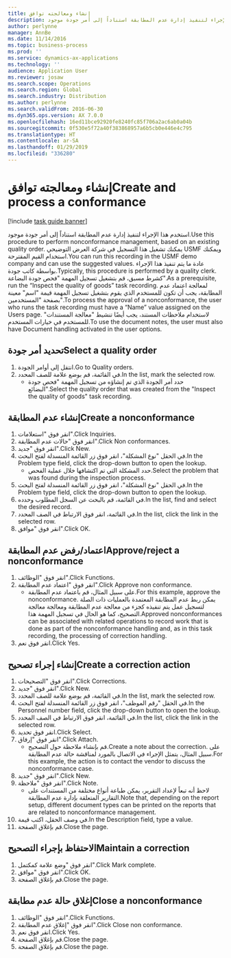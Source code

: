 ```yaml
---
title: إنشاء ومعالجته توافق
description: استخدم هذا الإجراء لتنفيذ إدارة عدم المطابقة استناداً إلى أمر جودة موجود.
author: perlynne
manager: AnnBe
ms.date: 11/14/2016
ms.topic: business-process
ms.prod: ''
ms.service: dynamics-ax-applications
ms.technology: ''
audience: Application User
ms.reviewer: josaw
ms.search.scope: Operations
ms.search.region: Global
ms.search.industry: Distribution
ms.author: perlynne
ms.search.validFrom: 2016-06-30
ms.dyn365.ops.version: AX 7.0.0
ms.openlocfilehash: 16ed11bce92920fe8240fc85f706a2ac6ab0a04b
ms.sourcegitcommit: 0f530e5f72a40f383868957a6b5cb0e446e4c795
ms.translationtype: HT
ms.contentlocale: ar-SA
ms.lasthandoff: 01/29/2019
ms.locfileid: "336280"
---
```

# <a name="create-and-process-a-conformance"></a><span data-ttu-id="b862f-103">إنشاء ومعالجته توافق</span><span class="sxs-lookup"><span data-stu-id="b862f-103">Create and process a conformance</span></span>

[!include [task guide banner](../../includes/task-guide-banner.md)]

<span data-ttu-id="b862f-104">استخدم هذا الإجراء لتنفيذ إدارة عدم المطابقة استناداً إلى أمر جودة موجود.</span><span class="sxs-lookup"><span data-stu-id="b862f-104">Use this procedure to perform nonconformance management, based on an existing quality order.</span></span> <span data-ttu-id="b862f-105">يمكنك تشغيل هذا التسجيل في شركة العرض التوضيحي USMF ويمكنك استخدام القيم المقترحة.</span><span class="sxs-lookup"><span data-stu-id="b862f-105">You can run this recording in the USMF demo company and can use the suggested values.</span></span> <span data-ttu-id="b862f-106">عادة ما يتم تنفيذ هذا الإجراء بواسطة كاتب جودة.</span><span class="sxs-lookup"><span data-stu-id="b862f-106">Typically, this procedure is performed by a quality clerk.</span></span>  <span data-ttu-id="b862f-107">كشرط مسبق، قم بتشغيل تسجيل المهمة "فحص جودة البضاعة".</span><span class="sxs-lookup"><span data-stu-id="b862f-107">As a prerequisite, run the “Inspect the quality of goods” task recording.</span></span> <span data-ttu-id="b862f-108">لمعالجة اعتماد عدم المطابقة، يجب أن تكون للمستخدم الذي يقوم بتشغيل تسجيل المهمة قيمة "اسم" معينة بصفحة "المستخدمين".</span><span class="sxs-lookup"><span data-stu-id="b862f-108">To process the approval of a nonconformance, the user who runs the task recording must have a “Name” value assigned on the Users page.</span></span> <span data-ttu-id="b862f-109">لاستخدام ملاحظات المستند، يجب أيضًا تنشيط "معالجة المستندات" للمستخدم في خيارات المستخدم.</span><span class="sxs-lookup"><span data-stu-id="b862f-109">To use the document notes, the user must also have Document handling activated in the user options.</span></span>


## <a name="select-a-quality-order"></a><span data-ttu-id="b862f-110">تحديد أمر جودة</span><span class="sxs-lookup"><span data-stu-id="b862f-110">Select a quality order</span></span>
1. <span data-ttu-id="b862f-111">انتقل إلى أوامر الجودة.</span><span class="sxs-lookup"><span data-stu-id="b862f-111">Go to Quality orders.</span></span>
2. <span data-ttu-id="b862f-112">في القائمة، قم بوضع علامة للصف المحدد.</span><span class="sxs-lookup"><span data-stu-id="b862f-112">In the list, mark the selected row.</span></span>
    * <span data-ttu-id="b862f-113">حدد أمر الجودة الذي تم إنشاؤه من تسجيل المهمة "فحص جودة البضائع".</span><span class="sxs-lookup"><span data-stu-id="b862f-113">Select the quality order that was created from the "Inspect the quality of goods" task recording.</span></span>  

## <a name="create-a-nonconformance"></a><span data-ttu-id="b862f-114">إنشاء عدم المطابقة</span><span class="sxs-lookup"><span data-stu-id="b862f-114">Create a nonconformance</span></span>
1. <span data-ttu-id="b862f-115">انقر فوق "استعلامات".</span><span class="sxs-lookup"><span data-stu-id="b862f-115">Click Inquiries.</span></span>
2. <span data-ttu-id="b862f-116">انقر فوق "حالات عدم المطابقة".</span><span class="sxs-lookup"><span data-stu-id="b862f-116">Click Non conformances.</span></span>
3. <span data-ttu-id="b862f-117">انقر فوق "جديد".</span><span class="sxs-lookup"><span data-stu-id="b862f-117">Click New.</span></span>
4. <span data-ttu-id="b862f-118">في الحقل "نوع المشكلة"، انقر فوق زر القائمة المنسدلة لفتح البحث.</span><span class="sxs-lookup"><span data-stu-id="b862f-118">In the Problem type field, click the drop-down button to open the lookup.</span></span>
    * <span data-ttu-id="b862f-119">حدد المشكلة التي تم اكتشافها خلال عملية الفحص.</span><span class="sxs-lookup"><span data-stu-id="b862f-119">Select the problem that was found during the inspection process.</span></span>  
5. <span data-ttu-id="b862f-120">في الحقل "نوع المشكلة"، انقر فوق زر القائمة المنسدلة لفتح البحث.</span><span class="sxs-lookup"><span data-stu-id="b862f-120">In the Problem type field, click the drop-down button to open the lookup.</span></span>
6. <span data-ttu-id="b862f-121">في القائمة، قم بالبحث عن السجل المطلوب وحدده.</span><span class="sxs-lookup"><span data-stu-id="b862f-121">In the list, find and select the desired record.</span></span>
7. <span data-ttu-id="b862f-122">في القائمة، انقر فوق الارتباط في الصف المحدد.</span><span class="sxs-lookup"><span data-stu-id="b862f-122">In the list, click the link in the selected row.</span></span>
8. <span data-ttu-id="b862f-123">انقر فوق "موافق".</span><span class="sxs-lookup"><span data-stu-id="b862f-123">Click OK.</span></span>

## <a name="approvereject-a-nonconformance"></a><span data-ttu-id="b862f-124">اعتماد/رفض عدم المطابقة</span><span class="sxs-lookup"><span data-stu-id="b862f-124">Approve/reject a nonconformance</span></span>
1. <span data-ttu-id="b862f-125">انقر فوق "الوظائف".</span><span class="sxs-lookup"><span data-stu-id="b862f-125">Click Functions.</span></span>
2. <span data-ttu-id="b862f-126">انقر فوق "اعتماد عدم المطابقة".</span><span class="sxs-lookup"><span data-stu-id="b862f-126">Click Approve non conformance.</span></span>
    * <span data-ttu-id="b862f-127">على سبيل المثال، قم باعتماد عدم المطابقة.</span><span class="sxs-lookup"><span data-stu-id="b862f-127">For this example, approve the nonconformance.</span></span> <span data-ttu-id="b862f-128">يمكن ربط عدم المطابقة المعتمدة بالعمليات ذات الصلة لتسجيل عمل يتم تنفيذه كجزء من معالجة عدم المطابقة ومعالجة معالجة التصحيح، كما هو الحال في تسجيل المهمة هذا.</span><span class="sxs-lookup"><span data-stu-id="b862f-128">Approved nonconformances can be associated with related operations to record work that is done as part of the nonconformance handling and, as in this task recording, the processing of correction handling.</span></span>  
3. <span data-ttu-id="b862f-129">انقر فوق نعم.</span><span class="sxs-lookup"><span data-stu-id="b862f-129">Click Yes.</span></span>

## <a name="create-a-correction-action"></a><span data-ttu-id="b862f-130">إنشاء إجراء تصحيح</span><span class="sxs-lookup"><span data-stu-id="b862f-130">Create a correction action</span></span>
1. <span data-ttu-id="b862f-131">انقر فوق "التصحيحات".</span><span class="sxs-lookup"><span data-stu-id="b862f-131">Click Corrections.</span></span>
2. <span data-ttu-id="b862f-132">انقر فوق "جديد".</span><span class="sxs-lookup"><span data-stu-id="b862f-132">Click New.</span></span>
3. <span data-ttu-id="b862f-133">في القائمة، قم بوضع علامة للصف المحدد.</span><span class="sxs-lookup"><span data-stu-id="b862f-133">In the list, mark the selected row.</span></span>
4. <span data-ttu-id="b862f-134">في الحقل "رقم الموظف"، انقر فوق زر القائمة المنسدلة لفتح البحث.</span><span class="sxs-lookup"><span data-stu-id="b862f-134">In the Personnel number field, click the drop-down button to open the lookup.</span></span>
5. <span data-ttu-id="b862f-135">في القائمة، انقر فوق الارتباط في الصف المحدد.</span><span class="sxs-lookup"><span data-stu-id="b862f-135">In the list, click the link in the selected row.</span></span>
6. <span data-ttu-id="b862f-136">انقر فوق تحديد.</span><span class="sxs-lookup"><span data-stu-id="b862f-136">Click Select.</span></span>
7. <span data-ttu-id="b862f-137">انقر فوق "إرفاق".</span><span class="sxs-lookup"><span data-stu-id="b862f-137">Click Attach.</span></span>
    * <span data-ttu-id="b862f-138">قم بإنشاء ملاحظة حول التصحيح.</span><span class="sxs-lookup"><span data-stu-id="b862f-138">Create a note about the correction.</span></span> <span data-ttu-id="b862f-139">على سبيل المثال، يتمثل الإجراء في الاتصال بالمورد لمناقشة حالة عدم المطابقة.</span><span class="sxs-lookup"><span data-stu-id="b862f-139">For this example, the action is to contact the vendor to discuss the nonconformance case.</span></span>  
8. <span data-ttu-id="b862f-140">انقر فوق "جديد".</span><span class="sxs-lookup"><span data-stu-id="b862f-140">Click New.</span></span>
9. <span data-ttu-id="b862f-141">انقر فوق "ملاحظة".</span><span class="sxs-lookup"><span data-stu-id="b862f-141">Click Note.</span></span>
    * <span data-ttu-id="b862f-142">لاحظ أنه تبعاً لإعداد التقرير، يمكن طباعة أنواع مختلفة من المستندات على التقارير المتعلقة بإدارة عدم المطابقة.</span><span class="sxs-lookup"><span data-stu-id="b862f-142">Note that, depending on the report setup, different document types can be printed on the reports that are related to nonconformance management.</span></span>  
10. <span data-ttu-id="b862f-143">في وصف الحقل، اكتب قيمة.</span><span class="sxs-lookup"><span data-stu-id="b862f-143">In the Description field, type a value.</span></span>
11. <span data-ttu-id="b862f-144">قم بإغلاق الصفحة.</span><span class="sxs-lookup"><span data-stu-id="b862f-144">Close the page.</span></span>

## <a name="maintain-a-correction"></a><span data-ttu-id="b862f-145">الاحتفاظ بإجراء التصحيح</span><span class="sxs-lookup"><span data-stu-id="b862f-145">Maintain a correction</span></span>
1. <span data-ttu-id="b862f-146">انقر فوق "وضع علامة كمكتمل".</span><span class="sxs-lookup"><span data-stu-id="b862f-146">Click Mark complete.</span></span>
2. <span data-ttu-id="b862f-147">انقر فوق "موافق".</span><span class="sxs-lookup"><span data-stu-id="b862f-147">Click OK.</span></span>
3. <span data-ttu-id="b862f-148">قم بإغلاق الصفحة.</span><span class="sxs-lookup"><span data-stu-id="b862f-148">Close the page.</span></span>

## <a name="close-a-nonconformance"></a><span data-ttu-id="b862f-149">إغلاق حالة عدم مطابقة</span><span class="sxs-lookup"><span data-stu-id="b862f-149">Close a nonconformance</span></span>
1. <span data-ttu-id="b862f-150">انقر فوق "الوظائف".</span><span class="sxs-lookup"><span data-stu-id="b862f-150">Click Functions.</span></span>
2. <span data-ttu-id="b862f-151">انقر فوق "إغلاق عدم المطابقة".</span><span class="sxs-lookup"><span data-stu-id="b862f-151">Click Close non conformance.</span></span>
3. <span data-ttu-id="b862f-152">انقر فوق نعم.</span><span class="sxs-lookup"><span data-stu-id="b862f-152">Click Yes.</span></span>
4. <span data-ttu-id="b862f-153">قم بإغلاق الصفحة.</span><span class="sxs-lookup"><span data-stu-id="b862f-153">Close the page.</span></span>
5. <span data-ttu-id="b862f-154">قم بإغلاق الصفحة.</span><span class="sxs-lookup"><span data-stu-id="b862f-154">Close the page.</span></span>
